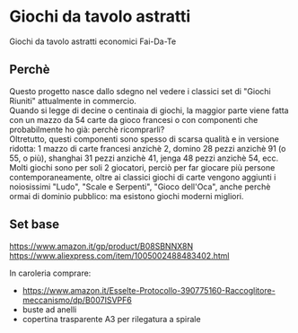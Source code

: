 # Giochi da tavolo astratti
Giochi da tavolo astratti economici Fai-Da-Te

## Perchè
Questo progetto nasce dallo sdegno nel vedere i classici set di "Giochi Riuniti" attualmente in commercio.  
Quando si legge di decine o centinaia di giochi, la maggior parte viene fatta con un mazzo da 54 carte da gioco francesi o con componenti che probabilmente ho già: perchè ricomprarli?  
Oltretutto, questi componenti sono spesso di scarsa qualità e in versione ridotta: 1 mazzo di carte francesi anzichè 2, domino 28 pezzi anzichè 91 (o 55, o più), shanghai 31 pezzi anzichè 41, jenga 48 pezzi anzichè 54, ecc.  
Molti giochi sono per soli 2 giocatori, perciò per far giocare più persone contemporaneamente, oltre ai classici giochi di carte vengono aggiunti i noiosissimi "Ludo", "Scale e Serpenti", "Gioco dell'Oca", anche perchè ormai di dominio pubblico: ma esistono giochi moderni migliori.  

## Set base
https://www.amazon.it/gp/product/B08SBNNX8N
https://www.aliexpress.com/item/1005002488483402.html

In caroleria comprare:

- https://www.amazon.it/Esselte-Protocollo-390775160-Raccoglitore-meccanismo/dp/B007ISVPF6
- buste ad anelli
- copertina trasparente A3 per rilegatura a spirale

